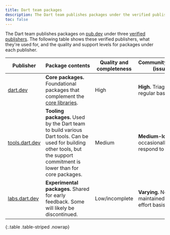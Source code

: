 ```yaml
---
title: Dart team packages
description: The Dart team publishes packages under the verified publishers dart.dev, tools.dart.dev, and labs.dart.dev.
toc: false
---
```


The Dart team publishes packages on [pub.dev]({{site.pub}}) under three
[verified publishers](/tools/pub/verified-publishers).
The following table shows these verified publishers, what they're used for,
and the quality and support levels for packages under each publisher.

| Publisher          | Package&nbsp;contents | Quality and completeness | Community&nbsp;engagement (issues, PRs) |
|--------------------|------------------|--------------------------|------------------------------------|
| [dart.dev][]       | **Core packages.** Foundational packages that complement the [core libraries](/libraries). | High | **High.** Triaged on a regular basis. |
| [tools.dart.dev][] | **Tooling packages.** Used by the Dart team to build various Dart tools. Can be used for building other tools, but the support commitment is lower than for core packages. | Medium | **Medium-low.** Triaged occasionally; unable to respond to all issues. |
| [labs.dart.dev][]  | **Experimental packages.** Shared for early feedback. Some will likely be discontinued. | Low/incomplete | **Varying.** No promises; maintained on a best-effort basis. |

{:.table .table-striped .nowrap}    

[dart.dev]: {{site.pub}}/publishers/dart.dev/packages
[tools.dart.dev]: {{site.pub}}/publishers/tools.dart.dev/packages
[labs.dart.dev]: {{site.pub}}/publishers/labs.dart.dev/packages
